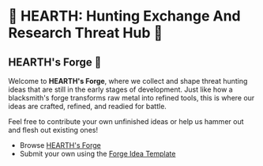 # 🔨 HEARTH: Hunting Exchange And Research Threat Hub 🔨

## HEARTH's Forge 🔨
Welcome to **HEARTH's Forge**, where we collect and shape threat hunting ideas that are still in the early stages of development. Just like how a blacksmith's forge transforms raw metal into refined tools, this is where our ideas are crafted, refined, and readied for battle.

Feel free to contribute your own unfinished ideas or help us hammer out and flesh out existing ones!

- Browse [HEARTH's Forge](/Forge)
- Submit your own using the [Forge Idea Template](/Forge/Forge-Idea-Template.md)
